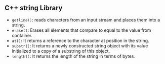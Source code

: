
## C++ string Library
* `getline()`: reads characters from an input stream and places them into a string.
* `erase()`: Erases all elements that compare to equal to the value from container.
* `at()`: It returns a reference to the character at position in the string.
* `substr()`: It returns a newly constructed string object with its value initialized to a copy of a substring of this object.
* `length()`: It returns the length of the string in terms of bytes.

